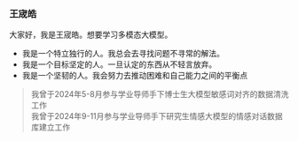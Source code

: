 ### 王宬皓

大家好，我是王宬皓。想要学习多模态大模型。

- 我是一个特立独行的人。我总会去寻找问题不寻常的解法。
- 我是一个目标坚定的人。一旦认定的东西从不轻言放弃。
- 我是一个坚韧的人。我会努力去推动困难和自己能力之间的平衡点

> 我曾于2024年5-8月参与学业导师手下博士生大模型敏感词对齐的数据清洗工作  
> 我曾于2024年9-11月参与学业导师手下研究生情感大模型的情感对话数据库建立工作